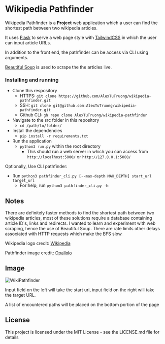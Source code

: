 # Wikipedia Pathfinder

Wikipedia Pathfinder is a **Project** web application which a user can find the shortest path between two wikipedia articles.

It uses [Flask](https://flask.palletsprojects.com/en/3.0.x/) to serve a web page style with [TailwindCSS](https://tailwindcss.com/) in which the user can input article URLs.

In addition to the front end, the pathfinder can be access via CLI using arguments.

[Beautiful Soup](https://www.crummy.com/software/BeautifulSoup/bs4/doc/) is used to scrape the the articles live.


### Installing and running

* Clone this respository
    * HTTPS: `git clone https://github.com/AlexTuTruong/wikipedia-pathfinder.git`
    * SSH: `git clone git@github.com:AlexTuTruong/wikipedia-pathfinder.git`
    * Github CLI: `gh repo clone AlexTuTruong/wikipedia-pathfinder`
* Navigate to the src folder in this repository
    * `cd /path/to/folder/`
* Install the dependencies
    * `pip install -r requirements.txt`
* Run the application
    * `python3 run.py` within the root directory
        * This should run a web server in which you can access from `http://localhost:5000/` or `http://127.0.0.1:5000/`

Optionally, Use CLI pathfinder:

* Run `python3 pathfinder_cli.py [--max-depth MAX_DEPTH] start_url target_url`
    * For help, run `python3 pathfinder_cli.py -h`


## Notes

There are definitely faster methods to find the shortest path between two wikipedia articles, most of these solutions require a database containing article ID's, links and redirects. I wanted to learn and experiment with web scraping, hence the use of Beautiful Soup. There are rate limits other delays associated with HTTP requests which make the BFS slow.

Wikipedia logo credit: [Wikipedia](https://en.wikipedia.org/wiki/Wikipedia_logo)

Pathfinder image credit: [Opallolo](https://www.redbubble.com/people/opallolo/shop)


## Image
![WikiPathfinder](https://github.com/AlexTuTruong/wikipedia-pathfinder/assets/53573114/99422ce8-2f96-4f52-8f98-51e377e55959)

Input field on the left will take the start url, input field on the right will take the target URL.

A list of encountered paths will be placed on the bottom portion of the page

## License

This project is licensed under the MIT License - see the LICENSE.md file for details
